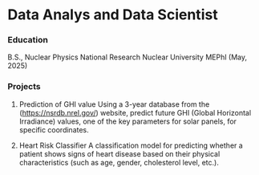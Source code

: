 # Data Analys and Data Scientist

### Education 
B.S., Nuclear Physics   National Research Nuclear University MEPhI (May, 2025)

### Projects
1. Prediction of GHI value
Using a 3-year database from the (https://nsrdb.nrel.gov/) website, predict future GHI (Global Horizontal Irradiance) values, one of the key parameters for solar panels, for specific coordinates.

2. Heart Risk Classifier
A classification model for predicting whether a patient shows signs of heart disease based on their physical characteristics (such as age, gender, cholesterol level, etc.).
